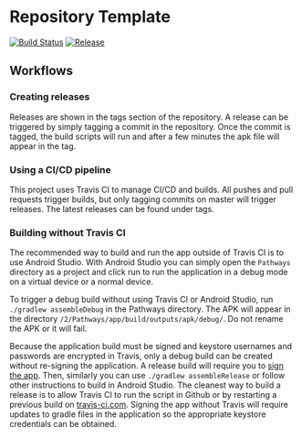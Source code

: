 # Repository Template

[![Build Status](https://travis-ci.org/cs130-w21/template.svg?branch=master)](https://travis-ci.org/cs130-w21/template)
[![Release](https://img.shields.io/github/v/release/cs130-w21/template?label=release)](https://github.com/cs130-w21/template/releases/latest)

## Workflows

### Creating releases

Releases are shown in the tags section of the repository. A release can be triggered by simply tagging a commit in the repository. Once the commit is tagged, the build scripts will run and after a few minutes the apk file will appear in the tag.

### Using a CI/CD pipeline

This project uses Travis CI to manage CI/CD and builds. All pushes and pull requests trigger builds, but only tagging commits on master will trigger releases. The latest releases can be found under tags.

### Building without Travis CI

The recommended way to build and run the app outside of Travis CI is to use Android Studio. With Android Studio you can simply open the `Pathways` directory as a project and click run to run the application in a debug mode on a virtual device or a normal device. 

To trigger a debug build without using Travis CI or Android Studio, run `./gradlew assembleDebug` in the Pathways directory. The APK will appear in the directory `/2/Pathways/app/build/outputs/apk/debug/`. Do not rename the APK or it will fail. 

Because the application build must be signed and keystore usernames and passwords are encrypted in Travis, only a debug build can be created without re-signing the application. A release build will require you to [sign the app](https://developer.android.com/studio/publish/app-signing). Then, similarly you can use `./gradlew assembleRelease` or follow other instructions to build in Android Studio. The cleanest way to build a release is to allow Travis CI to run the script in Github or by restarting a previous build on [travis-ci.com](https://travis-ci.com/). Signing the app without Travis will require updates to gradle files in the application so the appropriate keystore credentials can be obtained.
